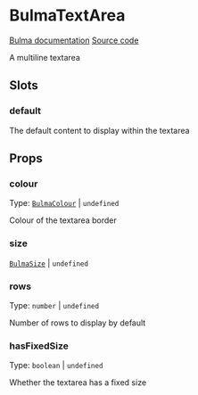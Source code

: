 # BulmaTextArea

[Bulma documentation](https://bulma.io/documentation/form/textarea/)
[Source code](../../src/components/form/BulmaTextArea.vue)

A multiline textarea

## Slots

### default

The default content to display within the textarea

## Props

### colour

Type: [`BulmaColour`](../types/common_types.md#bulmacolour) | `undefined`

Colour of the textarea border

### size

[`BulmaSize`](../types/common_types.md#bulmasize) | `undefined`

### rows

Type:  `number` | `undefined`

Number of rows to display by default

### hasFixedSize

Type: `boolean` | `undefined`

Whether the textarea has a fixed size